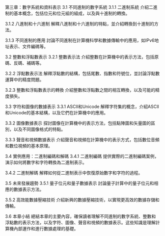 
第三章：數字系統和資料表示
3.1 不同進制的數字系統
3.1.1 二進制系統
介紹二進制的基本概念，包括位元和位元組的組成，以及與十進制的轉換。

3.1.2 八進制和十六進制
解釋八進制和十六進制的特點，並介紹轉換到十進制的方法。

3.1.3 不同進制的應用
討論不同進制在計算機科學和數據傳輸中的應用，如IPv6地址表示、文件編碼等。

3.2 整數和浮點數表示
3.2.1 整數表示法
介紹整數在計算機中的表示方法，包括原碼、反碼、補碼等。

3.2.2 浮點數表示法
解釋浮點數的結構，包括尾數、指數和符號位，並討論浮點數運算中的精度問題。

3.2.3 整數和浮點數表示的轉換
介紹整數和浮點數之間的相互轉換，以及可能的精度損失。

3.3 字符和圖像的數據表示
3.3.1 ASCII和Unicode
解釋字符集的概念，介紹ASCII和Unicode的基本結構，以及它們在計算機中的應用。

3.3.2 圖像數據表示
探討圖像在計算機中的表示方法，包括點陣圖和矢量圖的區別，以及不同圖像格式的特點。

3.3.3 聲音和視頻數據表示
介紹聲音和視頻在計算機中的表示方式，包括數位音頻和數位視頻的基本原理。

3.4 實例應用：二進制編碼和解碼
3.4.1 二進制編碼
提供實際的二進制編碼案例，演示如何將數字和字符轉換為二進制表示。

3.4.2 二進制解碼
解釋如何從二進制表示中恢復原始數字和字符的過程。

3.5 未來發展趨勢
3.5.1 量子位元和量子數據表示
討論量子計算中的量子位元和相應的數據表示方法。

3.5.2 高效能數據壓縮技術
介紹新興的數據壓縮技術，以實現更高效的數據存儲和傳輸。

3.6 本章小結
總結本章的主要內容，確保讀者理解不同進制的數字系統、整數和浮點數的表示方法，以及字符、圖像、聲音和視頻的數據表示。这些知識是理解計算機內部運作和進行數據處理的基礎。